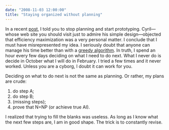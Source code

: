 ```yaml
---
date: "2008-11-03 12:00:00"
title: "Staying organized without planning"
---
```




In a recent [post](http://www.daniel-lemire.com/blog/archives/2008/10/13/cool-software-design-insight-6/), I told you to stop planning and start prototyping.
Cyril&#8212;whose web site you should visit just to admire his simple design&#8212;objected that efficiency maximization was a very personal matter.
I conclude that I must have misrepresented my idea. I seriously doubt that anyone can manage his time better than with a [greedy algorithm](https://en.wikipedia.org/wiki/Greedy_algorithm). In truth, I spend an hour every few days deciding on what I need to do next. What I never do is decide in October what I will do in February. I tried a few times and it never worked. Unless you are a cyborg, I doubt it can work for you.

Deciding on what to do next is not the same as planning. Or rather, my plans are crude:

1. do step A;
1. do step B;
1. (missing steps);
1. prove that N=NP (or achieve true AI).


I realized that trying to fill the blanks was useless. As long as I know what the next few steps are, I am in good shape. The trick is to constantly revise.

